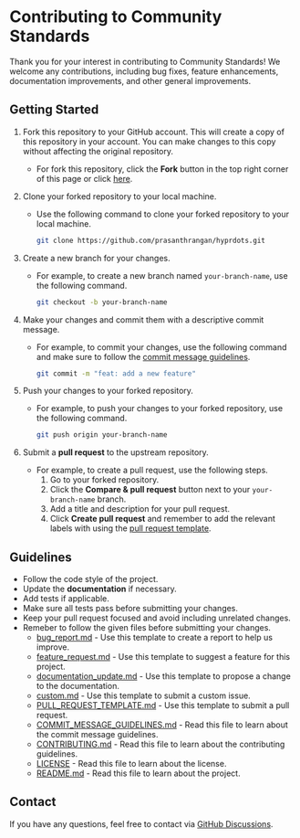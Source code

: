 # Contributing to Community Standards

Thank you for your interest in contributing to Community Standards! We welcome any contributions, including bug fixes, feature enhancements, documentation improvements, and other general improvements.

## Getting Started

1. Fork this repository to your GitHub account. This will create a copy of this repository in your account. You can make changes to this copy without affecting the original repository.
   - For fork this repository, click the **Fork** button in the top right corner of this page or click [here](https://github.com/prasanthrangan/hyprdots/fork).
2. Clone your forked repository to your local machine.

   - Use the following command to clone your forked repository to your local machine.

     ```bash
     git clone https://github.com/prasanthrangan/hyprdots.git
     ```

3. Create a new branch for your changes.

   - For example, to create a new branch named `your-branch-name`, use the following command.

     ```bash
     git checkout -b your-branch-name
     ```

4. Make your changes and commit them with a descriptive commit message.

   - For example, to commit your changes, use the following command and make sure to follow the [commit message guidelines](https://github.com/prasanthrangan/hyprdots/COMMIT_GUIDELINES.md).

     ```bash
     git commit -m "feat: add a new feature"
     ```

5. Push your changes to your forked repository.

   - For example, to push your changes to your forked repository, use the following command.

     ```bash
     git push origin your-branch-name
     ```

6. Submit a **pull request** to the upstream repository.
   - For example, to create a pull request, use the following steps.
     1. Go to your forked repository.
     2. Click the **Compare & pull request** button next to your `your-branch-name` branch.
     3. Add a title and description for your pull request.
     4. Click **Create pull request** and remember to add the relevant labels with using the [pull request template](https://github.com/prasanthrangan/hyprdots/.github/PULL_REQUEST_TEMPLATE.md).

## Guidelines

- Follow the code style of the project.
- Update the **documentation** if necessary.
- Add tests if applicable.
- Make sure all tests pass before submitting your changes.
- Keep your pull request focused and avoid including unrelated changes.
- Remeber to follow the given files before submitting your changes.
  - [bug_report.md](https://github.com/prasanthrangan/hyprdots/.github/ISSUE_TEMPLATE/bug_report.md) - Use this template to create a report to help us improve.
  - [feature_request.md](https://github.com/prasanthrangan/hyprdots/.github/ISSUE_TEMPLATE/feature_request.md) - Use this template to suggest a feature for this project.
  - [documentation_update.md](https://github.com/prasanthrangan/hyprdots/.github/ISSUE_TEMPLATE/documentation_update.md) - Use this template to propose a change to the documentation.
  - [custom.md](https://github.com/prasanthrangan/hyprdots/.github/ISSUE_TEMPLATE/custom.md) - Use this template to submit a custom issue.
  - [PULL_REQUEST_TEMPLATE.md](https://github.com/prasanthrangan/hyprdots/.github/PULL_REQUEST_TEMPLATE.md) - Use this template to submit a pull request.
  - [COMMIT_MESSAGE_GUIDELINES.md](https://github.com/prasanthrangan/hyprdots/COMMIT_MESSAGE_GUIDELINES.md) - Read this file to learn about the commit message guidelines.
  - [CONTRIBUTING.md](https://github.com/prasanthrangan/hyprdots/COMMIT_MESSAGE_GUIDELINES.md) - Read this file to learn about the contributing guidelines.
  - [LICENSE](https://github.com/prasanthrangan/hyprdots/blob/main/LICENSE) - Read this file to learn about the license.
  - [README.md](https://github.com/prasanthrangan/hyprdots/blob/main/README.md) - Read this file to learn about the project.

## Contact

If you have any questions, feel free to contact via [GitHub Discussions](https://github.com/prasanthrangan/hyprdots/discussions).
